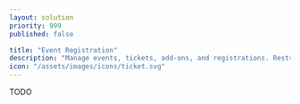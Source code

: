 ```yaml
---
layout: solution
priority: 999
published: false

title: "Event Registration"
description: "Manage events, tickets, add-ons, and registrations. Restrict to your membership or open to the public."
icon: "/assets/images/icons/ticket.svg"
---
```


TODO
